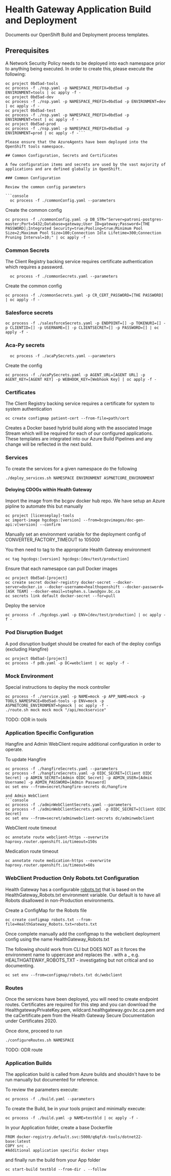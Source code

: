 # Health Gateway Application Build and Deployment

Documents our OpenShift Build and Deployment process templates.

## Prerequisites

A Network Security Policy needs to be deployed into each namespace prior to anything being executed. In order to create this, please execute the following:

````console
oc project 0bd5ad-tools
oc process -f ./nsp.yaml -p NAMESPACE_PREFIX=0bd5ad -p ENVIRONMENT=tools | oc apply -f -
oc project 0bd5ad-dev
oc process -f ./nsp.yaml -p NAMESPACE_PREFIX=0bd5ad -p ENVIRONMENT=dev | oc apply -f -
oc project 0bd5ad-test
oc process -f ./nsp.yaml -p NAMESPACE_PREFIX=0bd5ad -p ENVIRONMENT=test | oc apply -f -
oc project 0bd5ad-prod
oc process -f ./nsp.yaml -p NAMESPACE_PREFIX=0bd5ad -p ENVIRONMENT=prod | oc apply -f -```

Please ensure that the AzureAgents have been deployed into the OpenShift tools namespace.

## Common Configuration, Secrets and Certificates

A few configuration items and secrets are used by the vast majority of applications and are defined globally in OpenShift.

### Common Configuration

Review the common config parameters

```console
  oc process -f ./commonConfig.yaml --parameters
````

Create the common config

```console
oc process -f ./commonConfig.yaml -p DB_STR="Server=patroni-postgres-master;Port=5432;Database=gateway;User ID=gateway;Password=[THE PASSWORD];Integrated Security=true;Pooling=true;Minimum Pool Size=2;Maximum Pool Size=100;Connection Idle Lifetime=300;Connection Pruning Interval=10;" | oc apply -f -
```

### Common Secrets

The Client Registry backing service requires certificate authentication which requires a password.

```console
  oc process -f ./commonSecrets.yaml --parameters
```

Create the common config

```console
oc process -f ./commonSecrets.yaml -p CR_CERT_PASSWORD=[THE PASSWORD] | oc apply -f -
```

### Salesforce secrets

```console
oc process -f ./salesforceSecrets.yaml -p ENDPOINT=[] -p TOKENURI=[] -p CLIENTID=[] -p USERNAME=[] -p CLIENTSECRET=[] -p PASSWORD=[] | oc apply -f -
```

### Aca-Py secrets

```console
  oc process -f ./acaPySecrets.yaml --parameters
```

Create the config

```console
oc process -f ./acaPySecrets.yaml -p AGENT_URL=[AGENT URL] -p AGENT_KEY=[AGENT KEY] -p WEBHOOK_KEY=[Webhook Key] | oc apply -f -
```

### Certificates

The Client Registry backing service requires a certificate for system to system authentication

```console
oc create configmap patient-cert --from-file=path/cert
```

Creates a Docker based hybrid build along with the associated Image Stream which will be required for each of our configured applications. These templates are integrated into our Azure Build Pipelines and any change will be reflected in the next build.

### Services

To create the services for a given namespace do the following

```console
./deploy_services.sh NAMESPACE ENVIRONMENT ASPNETCORE_ENVIRONMENT
```

#### Deloying CDOGs within Health Gateway

Import the image from the bcgov docker hub repo. We have setup an Azure pipline to automate this but manually

```console
oc project [licenseplay]-tools
oc import-image hgcdogs:[version] --from=bcgovimages/doc-gen-api:v[version] --confirm
```

Manually set an environment variable for the deployment config of
CONVERTER_FACTORY_TIMEOUT to 105000

You then need to tag to the appropriate Health Gateway environment

```console
oc tag hgcdogs:[version] hgcdogs:[dev/test/production]
```

Ensure that each namesapce can pull Docker images

```console
oc project 0bd5ad-[project]
oc create secret docker-registry docker-secret --docker-server=docker.io --docker-username=healthopenshift --docker-password=[ASK TEAM] --docker-email=stephen.s.laws@gov.bc.ca
oc secrets link default docker-secret --for=pull
```

Deploy the service

```console
oc process -f ./hgcdogs.yaml -p ENV=[dev/test/production] | oc apply -f -
```

### Pod Disruption Budget

A pod disruption budget should be created for each of the deploy configs (excluding Hangfire)

```console
oc project 0bd5ad-[project]
oc process -f pdb.yaml -p DC=webclient | oc apply -f -
```

### Mock Environment

Special instructions to deploy the mock controller

```console
oc process -f ./service.yaml -p NAME=mock -p APP_NAME=mock -p TOOLS_NAMESPACE=0bd5ad-tools -p ENV=mock -p ASPNETCORE_ENVIRONMENT=hgmock | oc apply -f -
./route.sh mock mock mock "/api/mockservice"
```

TODO: ODR in tools

### Application Specific Configuration

Hangfire and Admin WebClient require additional configuration in order to operate.

To update Hangfire

````console
oc process -f ./hangfireSecrets.yaml --parameters
oc process -f ./hangfireSecrets.yaml -p OIDC_SECRET=[Client OIDC Secret] -p ADMIN_SECRET=[Admin OIDC Secret] -p ADMIN_USER=[Admin Username] -p ADMIN_PASSWORD=[Admin Password]
oc set env --from=secret/hangfire-secrets dc/hangfire

and Admin WebClient
```console
oc process -f ./adminWebClientSecrets.yaml --parameters
oc process -f ./adminWebClientSecrets.yaml -p OIDC_SECRET=[Client OIDC Secret]
oc set env --from=secret/adminwebclient-secrets dc/adminwebclient
````

WebClient route timeout

```console
oc annotate route webclient-https --overwrite haproxy.router.openshift.io/timeout=150s
```

Medication route timeout

```console
oc annotate route medication-https --overwrite haproxy.router.openshift.io/timeout=60s
```

### WebClient Production Only Robots.txt Configuration

Health Gateway has a configurable [robots.txt](../../Apps/WebClient/src/Server/Controllers/RobotsController.cs) that is based on the HealthGateway_Robots.txt environment variable. Our default is to have all Robots disallowed in non-Production environments.

Create a ConfigMap for the Robots file

```console
oc create configmap robots.txt --from-file=HealthGateway_Robots.txt=robots.txt
```

Once complete manually add the configmap to the webclient deployment config using the name HealthGateway_Robots.txt

The following should work from CLI but DOES NOT as it forces the environment name to uppercase and replaces the . with a \_
e.g. HEALTHGATEWAY_ROBOTS_TXT - investigating but not critical and so documenting.

```console
oc set env --from=configmap/robots.txt dc/webclient
```

### Routes

Once the services have been deployed, you will need to create endpoint routes. Certificates are required for this step and you can download the HealthgatewayPrivateKey.pem, wildcard.healthgateway.gov.bc.ca.pem and the caCertificate.pem from the Health Gateway Secure Documentation under Certificates 2020.

Once done, proceed to run

```console
./configureRoutes.sh NAMESPACE
```

TODO: ODR route

### Application Builds

The application build is called from Azure builds and shouldn't have to be run manually but documented for reference.

To review the parameters execute:

```console
oc process -f ./build.yaml --parameters
```

To create the Build, be in your tools project and minimally execute:

```console
oc process -f ./build.yaml -p NAME=testbld | oc apply -f -
```

In your Application folder, create a base Dockerfile

```console
FROM docker-registry.default.svc:5000/q6qfzk-tools/dotnet22-base:latest
COPY src .
#Additional application specific docker steps
```

and finally run the build from your App folder

```console
oc start-build testbld --from-dir . --follow
```
